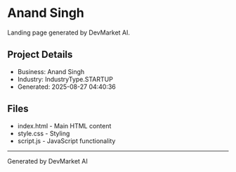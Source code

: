 # Anand Singh

Landing page generated by DevMarket AI.

## Project Details
- Business: Anand Singh
- Industry: IndustryType.STARTUP
- Generated: 2025-08-27 04:40:36

## Files
- index.html - Main HTML content
- style.css - Styling
- script.js - JavaScript functionality

---
Generated by DevMarket AI

